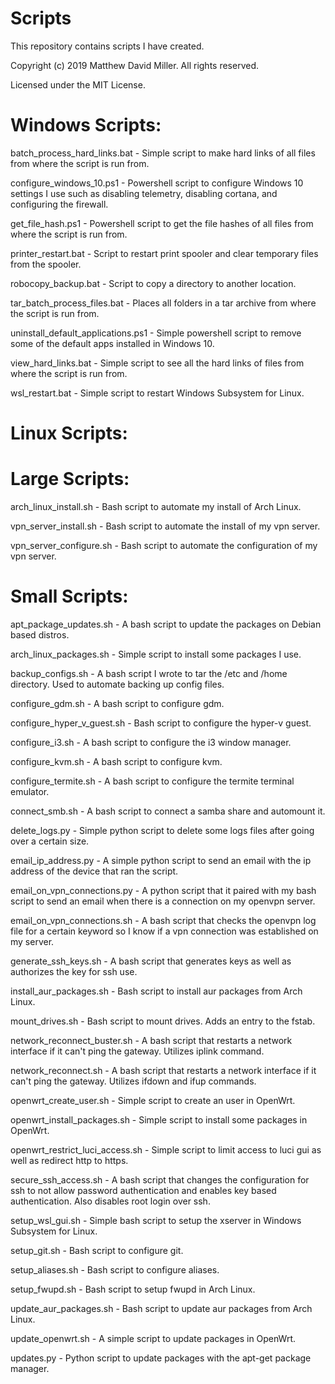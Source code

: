 # Scripts
This repository contains scripts I have created.

Copyright (c) 2019 Matthew David Miller. All rights reserved.

Licensed under the MIT License.

# Windows Scripts:

batch_process_hard_links.bat - Simple script to make hard links of all files from where the script is run from.

configure_windows_10.ps1 - Powershell script to configure Windows 10 settings I use such as disabling telemetry, disabling cortana, and configuring the firewall.

get_file_hash.ps1 - Powershell script to get the file hashes of all files from where the script is run from.

printer_restart.bat - Script to restart print spooler and clear temporary files from the spooler.

robocopy_backup.bat - Script to copy a directory to another location.

tar_batch_process_files.bat - Places all folders in a tar archive from where the script is run from.

uninstall_default_applications.ps1 - Simple powershell script to remove some of the default apps installed in Windows 10.

view_hard_links.bat - Simple script to see all the hard links of files from where the script is run from.

wsl_restart.bat - Simple script to restart Windows Subsystem for Linux.

# Linux Scripts:

# Large Scripts:

arch_linux_install.sh - Bash script to automate my install of Arch Linux.

vpn_server_install.sh - Bash script to automate the install of my vpn server.

vpn_server_configure.sh - Bash script to automate the configuration of my vpn server.

# Small Scripts:

apt_package_updates.sh - A bash script to update the packages on Debian based distros.

arch_linux_packages.sh - Simple script to install some packages I use.

backup_configs.sh - A bash script I wrote to tar the /etc and /home directory.  Used to automate backing up config files.

configure_gdm.sh - A bash script to configure gdm.

configure_hyper_v_guest.sh - Bash script to configure the hyper-v guest.

configure_i3.sh - A bash script to configure the i3 window manager.

configure_kvm.sh - A bash script to configure kvm.

configure_termite.sh - A bash script to configure the termite terminal emulator.

connect_smb.sh - A bash script to connect a samba share and automount it.

delete_logs.py - Simple python script to delete some logs files after going over a certain size.

email_ip_address.py - A simple python script to send an email with the ip address of the device that ran the script.

email_on_vpn_connections.py - A python script that it paired with my bash script to send an email when there is a connection on my openvpn server.

email_on_vpn_connections.sh - A bash script that checks the openvpn log file for a certain keyword so I know if a vpn connection was established on my server.

generate_ssh_keys.sh - A bash script that generates keys as well as authorizes the key for ssh use.

install_aur_packages.sh - Bash script to install aur packages from Arch Linux.

mount_drives.sh - Bash script to mount drives.  Adds an entry to the fstab.

network_reconnect_buster.sh - A bash script that restarts a network interface if it can't ping the gateway.  Utilizes iplink command.

network_reconnect.sh - A bash script that restarts a network interface if it can't ping the gateway.  Utilizes ifdown and ifup commands.

openwrt_create_user.sh - Simple script to create an user in OpenWrt.

openwrt_install_packages.sh - Simple script to install some packages in OpenWrt.

openwrt_restrict_luci_access.sh - Simple script to limit access to luci gui as well as redirect http to https.

secure_ssh_access.sh - A bash script that changes the configuration for ssh to not allow password authentication and enables key based authentication. Also disables root login over ssh.

setup_wsl_gui.sh - Simple bash script to setup the xserver in Windows Subsystem for Linux.

setup_git.sh - Bash script to configure git.

setup_aliases.sh - Bash script to configure aliases.

setup_fwupd.sh - Bash script to setup fwupd in Arch Linux.

update_aur_packages.sh - Bash script to update aur packages from Arch Linux.

update_openwrt.sh - A simple script to update packages in OpenWrt.

updates.py - Python script to update packages with the apt-get package manager.
